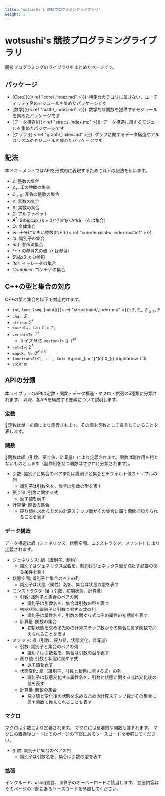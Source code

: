 ```yaml
---
title: "wotsushi's 競技プログラミングライブラリ"
weight: 1
---
```


# wotsushi's 競技プログラミングライブラリ
競技プログラミングのライブラリをまとめたページです。

## パッケージ
- [Core]({{< ref "core/_index.md" >}}): 特定のカテゴリに属さない、ユーティリティ系のモジュールを集めたパッケージです
- [数学]({{< ref "math/_index.md" >}}): 数学的な関数を提供するモジュールを集めたパッケージです
- [データ構造]({{< ref "struct/_index.md" >}}): データ構造に関するモジュールを集めたパッケージです
- [グラフ]({{< ref "graph/_index.md" >}}): グラフに関するデータ構造やアルゴリズムのモジュールを集めたパッケージです

## 記法
本ドキュメントではAPIを形式的に表現するために以下の記法を用います。

- $\mathbb{Z}$: 整数の集合
- $\mathbb{Z_{+}}$: 正の整数の集合
- $\mathbb{Z_{\geq 0}}$: 非負の整数の集合
- $\mathbb{P}$: 素数の集合
- $\mathbb{R}$: 実数の集合
- $\Sigma$: アルファベット
- $A^{*}$: $\bigcup_{k = 0}^{\infty} A^k$ （$A$ は集合）
- $\Omega$: 全体集合
- $\infty$: 十分に大きい整数[INF]({{< ref "core/template/_index.md#inf" >}})
- $Id$: 識別子の集合
- $Ref$: 参照の集合
- $*r$: $r$ の参照先の値（$r$ は参照）
- $\\&x$: $x$ の参照
- $Iter$: イテレータの集合
- $Container$: コンテナの集合

## C++の型と集合の対応
C++の型と集合を以下で対応付けます。

- `int`, `long long`, [mint]({{< ref "struct/mint/_index.md" >}}): $\mathbb{Z}$, $\mathbb{Z_{+}}$, $\mathbb{Z_{\geq 0}}$, $\mathbb{P}$
- `char`: $\Sigma$
- `string`: $\Sigma^{*}$
- `pair<T1, T2>`: $T_1 \times T_2$
- `vector<T>`: $T^*$
    - サイズ $N$ の `vector<T>` は $T^N$
- `set<T>`: $2^T$
- `map<K, V>`: $2^{K \times V}$
- `function<T(X1, ..., Xn)>`: $\prod_{i = 1}^{n} X_{i} \rightarrow T \$
- `void`: $\emptyset$

## APIの分類
本ライブラリのAPIは定数・関数・データ構造・マクロ・拡張の5種類に分類されます。
以降、各APIを構成する要素について説明します。

### 定数
定数は単一の値により定義されます。その値を定数として宣言していることを表します。

### 関数
関数は組（引数、戻り値、計算量）により定義されます。関数は副作用を持たないものとします（副作用を持つ関数はマクロに分類されます）。

- 引数: 識別子と集合のペアまたは識別子と集合とデフォルト値のトリプルの列
    - 識別子は引数名を、集合は引数の型を表す
- 戻り値: 引数に関する式
    - 返す値を表す
- 計算量: 関数の集合
    - 戻り値を求めるための計算ステップ数がその集合に属す関数で抑えられることを表す

### データ構造
データ構造は組（ジェネリクス、状態空間、コンストラクタ、メソッド）により定義されます。

- ジェネリクス: 組（識別子、制約）
    - 識別子はジェネリクス型名を、制約はジェネリクス型が満たす必要のある条件を表す
- 状態空間: 識別子と集合のペアの列
    - 識別子は状態（属性）名を、集合は状態の型を表す
- コンストラクタ: 組（引数、初期状態、計算量）
    - 引数: 識別子と集合のペアの列
        - 識別子は引数名を、集合は引数の型を表す
    - 初期状態: 識別子と引数に関する式の列
        - 識別子は属性名を、引数の関する式はその属性の初期値を表す
    - 計算量: 関数の集合
        - 初期状態を求めるための計算ステップ数がその集合に属す関数で抑えられることを表す
- メソッド: 組（引数、戻り値、状態変化、計算量）
    - 引数: 識別子と集合のペアの列
        - 識別子は引数名を、集合は引数の型を表す
    - 戻り値: 引数と状態に関する式
        - 返す値を表す
    - 状態変化: 組（識別子、引数と状態に関する式）の列
        - 識別子は状態変化する属性名を、引数と状態に関する式は変化後の値を表す
    - 計算量: 関数の集合
        - 戻り値と変化後の状態を求めるための計算ステップ数がその集合に属す関数で抑えられることを表す

### マクロ
マクロは引数により定義されます。
マクロには破壊的な関数も含まれます。
マクロの置換後コードはそのページの下部にあるソースコードを参照してください。

- 引数: 識別子と集合のペアの列
    - 識別子は引数名を、集合は引数の型を表す

### 拡張
インクルード、using宣言、演算子のオーバーロードに該当します。
拡張内容はそのページの下部にあるソースコードを参照してください。
